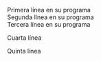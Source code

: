 ﻿Primera línea en su programa  
Segunda línea en su programa  
Tercera línea en su programa  

Cuarta línea  

Quinta línea  
